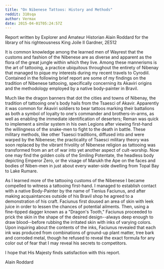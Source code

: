```yaml
---
title: "On Nibenese Tattoos: History and Methods"
reddit: 310sqa
author: Vermax
date: 2015-04-01T05:24:57Z
---
```


Report written by Explorer and Amateur Historian Alain Roddard for the library of his righteousness King Joile II Gardner, 2E512

It is common knowledge among the learned men of Wayrest that the customs and fashion of the Nibenese are as diverse and apparent as the flora of the great jungle within which they live. Among these mannerisms is the art of tattooing, a practice ubiquitous throughout the entirety of Nibenay that managed to pique my interests during my recent travels to Cyrodiil. Contained in the following brief report are some of my findings on the tradition of Nibenese tattooing, specifically concerning its Akaviri origins and the methodology employed by a native body-painter in Bravil.

Much like the dragon banners that dot the cities and towns of Nibenay, the tradition of tattooing one's body hails from the Tsaesci of Akavir. Apparently it was common for Akaviri soldiers to bear tattoos marking their battalions as both a symbol of loyalty to one's commander and brothers-in-arms, as well as enabling the immediate identification of deserters; Reman was quick to implement a similar system in his own Legions after viewing first-hand the willingness of the snake-men to fight to the death in battle. These military methods, like other Tsaesci traditions, diffused into and were warped by the Nibenese; the practicality of Tsaesci military theory was soon replaced by the vibrant frivolity of Nibenese religion as tattooing was transformed from an art of war into yet another aspect of cult-worship. Now one may find the golden coils of the Smiling Potentate, the headless body depicting Emperor Zero, or the visage of Marukh the Ape on the faces and bodies of Niben-men in just about every water-side dwelling from Topal Bay to Lake Rumare. 

As I learned more of the tattooing customs of the Nibenese I became compelled to witness a tattooing first-hand. I managed to establish contact with a native Body-Painter by the name of Tienius Faciunus, and after making acquaintances outside of his Bravil shop he agreed to a demonstration of his craft. Faciunus first doused an area of skin with leek juice in order to lessen the chances of potential ailments. Then, using a fine-tipped dagger known as a "Dragon's Tooth," Faciunus proceeded to prick the skin in the shape of the desired design--always deep enough to draw blood--before rubbing the irritated skin with inks of varying colors. Upon inquiring about the contents of the inks, Faciunus revealed that each ink was produced from combinations of ground-up plant matter, tree bark and corroded metal, though he refused to reveal the exact formula for any color out of fear that I may reveal his secrets to competitors. 

I hope that His Majesty finds satisfaction with this report.

Alain Roddard
